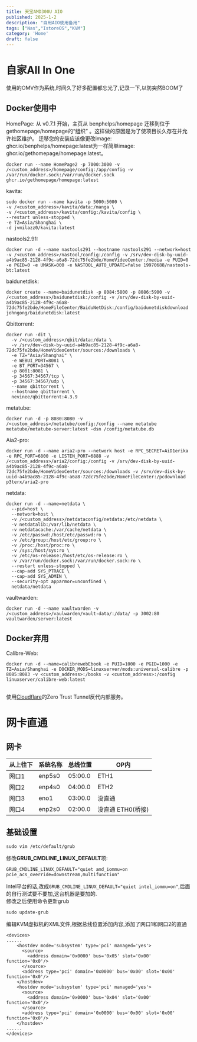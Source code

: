 ```yaml
---
title: 天宝AMD300U AIO
published: 2025-1-2
description: "自用AIO使用备用"
tags: ["Nas","IstoreOS","KVM"]
category: 'Home'
draft: false
---
```


# 自家All In One
使用的OMV作为系统,时间久了好多配置都忘光了,记录一下,以防突然BOOM了
<!-- more -->


## Docker使用中

HomePage:
从 v0.7.1 开始，主页从 benphelps/homepage 迁移到位于gethomepage/homepage的“组织” 。这样做的原因是为了使项目长久存在并允许社区维护。
迁移您的安装应该像更改image: ghcr.io/benphelps/homepage:latest为一样简单image: ghcr.io/gethomepage/homepage:latest。
```
docker run --name HomePage2 -p 7000:3000 -v /<custom_address>/homepage/config:/app/config -v /var/run/docker.sock:/var/run/docker.sock ghcr.io/gethomepage/homepage:latest
```

kavita:
```
sudo docker run --name kavita -p 5000:5000 \
-v /<custom_address>/kavita/data:/manga \
-v /<custom_address>/kavita/config:/kavita/config \
--restart unless-stopped \
-e TZ=Asia/Shanghai \
-d jvmilazz0/kavita:latest
```
nastools2.91:
```
docker run -d --name nastools291 --hostname nastools291 --network=host -v /<custom_address>/nastool/config:/config -v /srv/dev-disk-by-uuid-a4b9ac85-2128-4f9c-a6a8-72dc75fe2bde/HomeVideoCenter:/media -e PUID=0 -e PGID=0 -e UMASK=000 -e NASTOOL_AUTO_UPDATE=false 19970688/nastools-bt:latest
```
baidunetdisk:
```
docker create --name=baidunetdisk -p 8084:5800 -p 8086:5900 -v /<custom_address>/baidunetdisk:/config -v /srv/dev-disk-by-uuid-a4b9ac85-2128-4f9c-a6a8-72dc75fe2bde/HomeFileCenter/BaiduNetDisk:/config/baidunetdiskdownload johngong/baidunetdisk:latest
```

Qbittorrent:
```
docker run -dit \
  -v /<custom_address>/qbit/data:/data \
  -v /srv/dev-disk-by-uuid-a4b9ac85-2128-4f9c-a6a8-72dc75fe2bde/HomeVideoCenter/sources:/downloads \
  -e TZ="Asia/Shanghai" \
  -e WEBUI_PORT=8081 \
  -e BT_PORT=34567 \
  -p 8081:8081 \
  -p 34567:34567/tcp \
  -p 34567:34567/udp \
  --name qbittorrent \
  --hostname qbittorrent \
  nevinee/qbittorrent:4.3.9
```
metatube:
```
docker run -d -p 8080:8080 -v /<custom_address>/metatube/config:/config --name metatube metatube/metatube-server:latest -dsn /config/metatube.db
```
Aia2-pro:
```
docker run -d --name aria2-pro --network host -e RPC_SECRET=AiD1erika -e RPC_PORT=6800 -e LISTEN_PORT=6888 -v /<custom_address>/aria2/config:/config -v /srv/dev-disk-by-uuid-a4b9ac85-2128-4f9c-a6a8-72dc75fe2bde/HomeVideoCenter/sources:/downloads -v /srv/dev-disk-by-uuid-a4b9ac85-2128-4f9c-a6a8-72dc75fe2bde/HomeFileCenter:/pcdownload p3terx/aria2-pro
```

netdata:
```
docker run -d --name=netdata \
  --pid=host \
  --network=host \
  -v /<custom_address>/netdataconfig/netdata:/etc/netdata \
  -v netdatalib:/var/lib/netdata \
  -v netdatacache:/var/cache/netdata \
  -v /etc/passwd:/host/etc/passwd:ro \
  -v /etc/group:/host/etc/group:ro \
  -v /proc:/host/proc:ro \
  -v /sys:/host/sys:ro \
  -v /etc/os-release:/host/etc/os-release:ro \
  -v /var/run/docker.sock:/var/run/docker.sock:ro \
  --restart unless-stopped \
  --cap-add SYS_PTRACE \
  --cap-add SYS_ADMIN \
  --security-opt apparmor=unconfined \
  netdata/netdata
```

vaultwarden:
```
docker run -d --name vaultwarden -v /<custom_address>/vaulwarden/vault-data/:/data/ -p 3002:80 vaultwarden/server:latest
```
## Docker弃用
Calibre-Web:
```
docker run -d --name=calibrewebEbook -e PUID=1000 -e PGID=1000 -e TZ=Asia/Shanghai -e DOCKER_MODS=linuxserver/mods:universal-calibre -p 8085:8083 -v <custom_address>:/books -v <custom_address>:/config linuxserver/calibre-web:latest
```

## 
使用[Cloudflare](https://dash.cloudflare.com/)的Zero Trust Tunnel反代内部服务。


# 网卡直通
## 网卡
|从上往下|系统名称|总线位置|OP内|
|-|-|-|-|
|网口1|enp5s0|05:00.0|ETH1|
|网口2|enp4s0|04:00.0|ETH2|
|网口3|eno1|03:00.0|没直通|
|网口4|enp2s0|02:00.0|没直通 ETH0(桥接)|

## 基础设置
```
sudo vim /etc/default/grub
```
修改**GRUB_CMDLINE_LINUX_DEFAULT**项:  
```
GRUB_CMDLINE_LINUX_DEFAULT="quiet amd_iommu=on pcie_acs_override=downstream,multifunction"
```
Intel平台的话,改成`GRUB_CMDLINE_LINUX_DEFAULT="quiet intel_iommu=on"`,后面的自行测试要不要加,这台机器是要加的.  
修改之后使用命令更新grub  
```
sudo update-grub
```


编辑KVM虚拟机的XML文件,根据总线位置添加内容,添加了网口1和网口2的直通
```
<devices>
......
    <hostdev mode='subsystem' type='pci' managed='yes'>
      <source>
        <address domain='0x0000' bus='0x05' slot='0x00' function='0x0'/>
      </source>
      <address type='pci' domain='0x0000' bus='0x00' slot='0x00' function='0x0'/>
    </hostdev>
    <hostdev mode='subsystem' type='pci' managed='yes'>
      <source>
        <address domain='0x0000' bus='0x04' slot='0x00' function='0x0'/>
      </source>
      <address type='pci' domain='0x0000' bus='0x00' slot='0x00' function='0x0'/>
    </hostdev>
......
</devices>
```